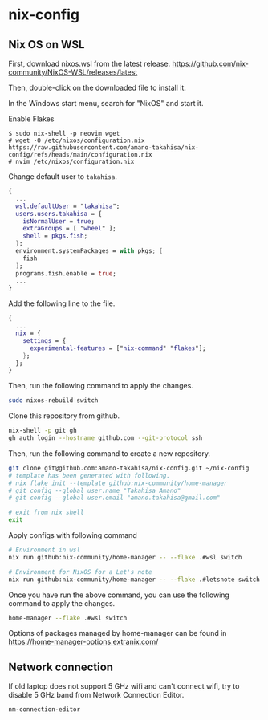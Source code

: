 # nix-config

## Nix OS on WSL

First, download nixos.wsl from the latest release.
https://github.com/nix-community/NixOS-WSL/releases/latest

Then, double-click on the downloaded file to install it.

In the Windows start menu, search for "NixOS" and start it.

Enable Flakes



```console
$ sudo nix-shell -p neovim wget
# wget -O /etc/nixos/configuration.nix https://raw.githubusercontent.com/amano-takahisa/nix-config/refs/heads/main/configuration.nix
# nvim /etc/nixos/configuration.nix
```

Change default user to `takahisa`.

```nix
{
  ...
  wsl.defaultUser = "takahisa";
  users.users.takahisa = {
    isNormalUser = true;
    extraGroups = [ "wheel" ];
    shell = pkgs.fish;
  };
  environment.systemPackages = with pkgs; [
    fish
  ];
  programs.fish.enable = true;
  ...
}
```

Add the following line to the file.

```nix
{
  ...
  nix = {
    settings = {
      experimental-features = ["nix-command" "flakes"];
    };
  };
}
```

Then, run the following command to apply the changes.

```bash
sudo nixos-rebuild switch
```

Clone this repository from github.

```bash
nix-shell -p git gh
gh auth login --hostname github.com --git-protocol ssh
```

Then, run the following command to create a new repository.

```bash
git clone git@github.com:amano-takahisa/nix-config.git ~/nix-config
# template has been generated with following.
# nix flake init --template github:nix-community/home-manager
# git config --global user.name "Takahisa Amano"
# git config --global user.email "amano.takahisa@gmail.com"

# exit from nix shell
exit
```

Apply configs with following command

```bash
# Environment in wsl
nix run github:nix-community/home-manager -- --flake .#wsl switch

# Environment for NixOS for a Let's note
nix run github:nix-community/home-manager -- --flake .#letsnote switch
```

Once you have run the above command, you can use the following command to apply the changes.

```bash
home-manager --flake .#wsl switch
```

Options of packages managed by home-manager can be found in https://home-manager-options.extranix.com/

## Network connection

If old laptop does not support 5 GHz wifi and can't connect wifi, try to
disable 5 GHz band from Network Connection Editor.

```console
nm-connection-editor
```

